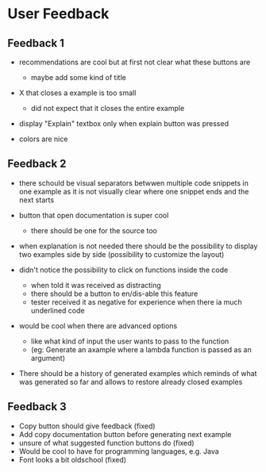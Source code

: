 # User Feedback

## Feedback 1

- recommendations are cool but at first not clear what these buttons are
    - maybe add some kind of title

- X that closes a example is too small
    - did not expect that it closes the entire example

- display "Explain" textbox only when explain button was pressed

- colors are nice

## Feedback 2

- there schould be visual separators betwwen multiple code snippets in one example as it is not visually clear where one snippet ends and the next starts

- button that open documentation is super cool
    - there should be one for the source too

- when explanation is not needed there should be the possibility to display two examples side by side (possibility to customize the layout)

- didn't notice the possibility to click on functions inside the code
    - when told it was received as distracting
    - there should be a button to en/dis-able this feature
    - tester received it as negative for experience when there ia much underlined code

- would be cool when there are advanced options
    - like what kind of input the user wants to pass to the function
    - (eg: Generate an axample where a lambda function is passed as an argument)

- There should be a history of generated examples which reminds of what was generated so far and allows to restore already closed examples



## Feedback 3
- Copy button should give feedback (fixed)
- Add copy documentation button before generating next example
- unsure of what suggested function buttons do (fixed)
- Would be cool to have for programming languages, e.g. Java
- Font looks a bit oldschool (fixed)
